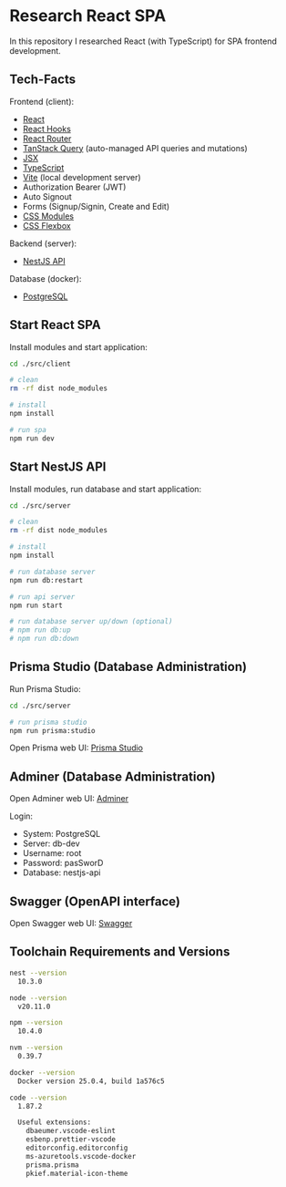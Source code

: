 # Research React SPA

In this repository I researched React (with TypeScript) for SPA frontend development.

## Tech-Facts

Frontend (client):

- [React](https://react.dev/)
- [React Hooks](https://react.dev/reference/react/hooks)
- [React Router](https://reactrouter.com/en/main)
- [TanStack Query](https://tanstack.com/query/latest) (auto-managed API queries and mutations)
- [JSX](https://react.dev/learn/writing-markup-with-jsx)
- [TypeScript](https://www.typescriptlang.org/)
- [Vite](https://vitejs.dev/) (local development server)
- Authorization Bearer (JWT)
- Auto Signout
- Forms (Signup/Signin, Create and Edit)
- [CSS Modules](https://vitejs.dev/guide/features.html#css-modules)
- [CSS Flexbox](https://developer.mozilla.org/en-US/docs/Learn/CSS/CSS_layout/Flexbox)

Backend (server):

- [NestJS API](./src/server/)

Database (docker):

- [PostgreSQL](./src/server/docker/postgres/docker-compose.yml)

## Start React SPA

Install modules and start application:

```sh
cd ./src/client

# clean
rm -rf dist node_modules

# install
npm install

# run spa
npm run dev
```

## Start NestJS API

Install modules, run database and start application:

```sh
cd ./src/server

# clean
rm -rf dist node_modules

# install
npm install

# run database server
npm run db:restart

# run api server
npm run start

# run database server up/down (optional)
# npm run db:up
# npm run db:down
```

## Prisma Studio (Database Administration)

Run Prisma Studio:

```sh
cd ./src/server

# run prisma studio
npm run prisma:studio
```

Open Prisma web UI: [Prisma Studio](http://localhost:5555/)

## Adminer (Database Administration)

Open Adminer web UI: [Adminer](http://localhost:4200/)

Login:

- System: PostgreSQL
- Server: db-dev
- Username: root
- Password: pasSworD
- Database: nestjs-api

## Swagger (OpenAPI interface)

Open Swagger web UI: [Swagger](http://localhost:5000/swagger/)

## Toolchain Requirements and Versions

```sh
nest --version
  10.3.0

node --version
  v20.11.0

npm --version
  10.4.0

nvm --version
  0.39.7

docker --version
  Docker version 25.0.4, build 1a576c5

code --version
  1.87.2

  Useful extensions:
    dbaeumer.vscode-eslint
    esbenp.prettier-vscode
    editorconfig.editorconfig
    ms-azuretools.vscode-docker
    prisma.prisma
    pkief.material-icon-theme
```
